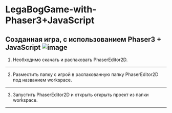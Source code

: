 # LegaBogGame-with-Phaser3+JavaScript
Созданная игра, с использованием Phaser3 + JavaScript
![image](https://user-images.githubusercontent.com/44378669/72206660-b3414680-34a1-11ea-89ca-cc989bc5b37f.png)
-----------------------------------------------------
1. Необходимо скачать и распаковать PhaserEditor2D.
-----------------------------------------------------
2. Разместить папку с игрой в распакованную папку PhaserEditor2D под названием workspace.
-----------------------------------------------------
3. Запустить PhaserEditor2D и открыть открыть проект из папки workspace.
-----------------------------------------------------
